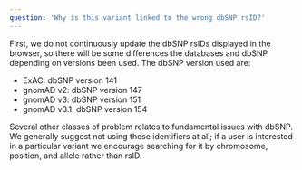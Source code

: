 ```yaml
---
question: 'Why is this variant linked to the wrong dbSNP rsID?'
---
```


First, we do not continuously update the dbSNP rsIDs displayed in the browser, so there will be some differences the databases and dbSNP depending on versions been used. The dbSNP version used are:

- ExAC: dbSNP version 141
- gnomAD v2: dbSNP version 147
- gnomAD v3: dbSNP version 151
- gnomAD v3.1: dbSNP version 154

Several other classes of problem relates to fundamental issues with dbSNP. We generally suggest not using these identifiers at all; if a user is interested in a particular variant we encourage searching for it by chromosome, position, and allele rather than rsID.
